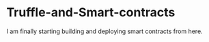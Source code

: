 # Truffle-and-Smart-contracts
I am finally starting building and deploying smart contracts from here.

